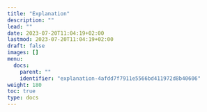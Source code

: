```yaml
---
title: "Explanation"
description: ""
lead: ""
date: 2023-07-20T11:04:19+02:00
lastmod: 2023-07-20T11:04:19+02:00
draft: false
images: []
menu:
  docs:
    parent: ""
    identifier: "explanation-4afdd7f7911e5566bd411972d8b40606"
weight: 180
toc: true
type: docs
---
```

